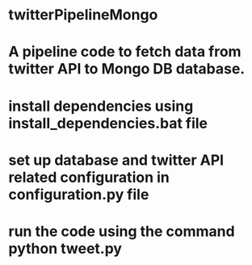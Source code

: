 # twitterPipelineMongo


# A pipeline code to fetch data from twitter API to Mongo DB database.

# install dependencies using install_dependencies.bat file 

# set up database and twitter API related configuration in configuration.py file

# run the code using the command python tweet.py